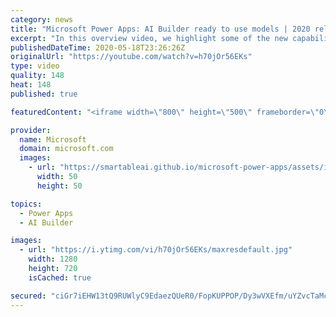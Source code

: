 ```yaml
---
category: news
title: "Microsoft Power Apps: AI Builder ready to use models | 2020 release wave 1 overview"
excerpt: "In this overview video, we highlight some of the new capabilities included in the latest update to Microsoft Power Apps, AI Builder ready to use models.     Here are the capabilities covered:   • Entity extraction helps you by identifying and extracting people, dates, places, locations, etc. from text"
publishedDateTime: 2020-05-18T23:26:26Z
originalUrl: "https://youtube.com/watch?v=h70jOr56EKs"
type: video
quality: 148
heat: 148
published: true

featuredContent: "<iframe width=\"800\" height=\"500\" frameborder=\"0\" src=\"https://www.youtube.com/embed/h70jOr56EKs\" allow=\"accelerometer; autoplay; encrypted-media; gyroscope; picture-in-picture\" allowfullscreen></iframe>"

provider:
  name: Microsoft
  domain: microsoft.com
  images:
    - url: "https://smartableai.github.io/microsoft-power-apps/assets/images/organizations/microsoft.com-50x50.jpg"
      width: 50
      height: 50

topics:
  - Power Apps
  - AI Builder

images:
  - url: "https://i.ytimg.com/vi/h70jOr56EKs/maxresdefault.jpg"
    width: 1280
    height: 720
    isCached: true

secured: "ciGr7iEHW13tQ9RUWlyC9EdaezQUeR0/FopKUPPOP/Dy3wVXEfm/uYZvcTaMceYjkf0EnS0pf7jSUHaVlkl32vpwOYUWBWetq3B1xUGP34MXocHOmZADQejp58w+uGlPb5qHsalbRFG7KLPMIcopmFueTZzGM2rNVKayEq28jxDGyF5fsHYbU3dTCZtSiD2b2Il1CpH9bX9OSjJgqzONs02+QzUdrI86ryLs4DyKaJsdXfvMQpRmRvkZEu+4bXu84YFiepe2BUG8P2JHSoz3XU5fPf0hhoEMwnIF2EHVIfYa3U36xl9eVcKGU5pi8H/1kE+Ndz9DZgrzidV4j6MSMHR8QBezGZy0RHXAMGBIfpHfUriLRaVIxmbmt4hibLI8FP02j4rpLVG3p+2FLlKsJutyGz53gWSA44Xk8XdlvXwUfLVI3SKLlgxTKSV660Ei;oLOL4vfjkQuCREAhoAaJkQ=="
---
```



